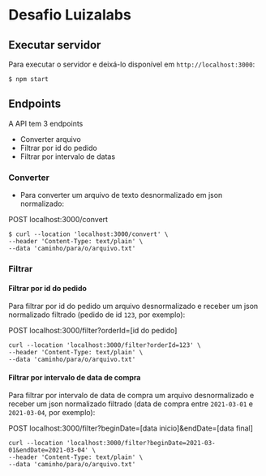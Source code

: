 # Desafio Luizalabs

## Executar servidor
Para executar o servidor e deixá-lo disponível em `http://localhost:3000`:
```
$ npm start
```

## Endpoints

A API tem 3 endpoints
- Converter arquivo
- Filtrar por id do pedido
- Filtrar por intervalo de datas

### Converter
- Para converter um arquivo de texto desnormalizado em json normalizado:

POST localhost:3000/convert
```
$ curl --location 'localhost:3000/convert' \
--header 'Content-Type: text/plain' \
--data 'caminho/para/o/arquivo.txt'
```

### Filtrar

#### Filtrar por id do pedido
Para filtrar por id do pedido um arquivo desnormalizado e receber um json normalizado filtrado (pedido de id `123`, por exemplo):

POST localhost:3000/filter?orderId=[id do pedido]
```
curl --location 'localhost:3000/filter?orderId=123' \
--header 'Content-Type: text/plain' \
--data 'caminho/para/o/arquivo.txt'
```
#### Filtrar por intervalo de data de compra
Para filtrar por intervalo de data de compra um arquivo desnormalizado e receber um json normalizado filtrado (data de compra entre `2021-03-01` e `2021-03-04`, por exemplo):

POST localhost:3000/filter?beginDate=[data inicio]&endDate=[data final]
```
curl --location 'localhost:3000/filter?beginDate=2021-03-01&endDate=2021-03-04' \
--header 'Content-Type: text/plain' \
--data 'caminho/para/o/arquivo.txt'
```
